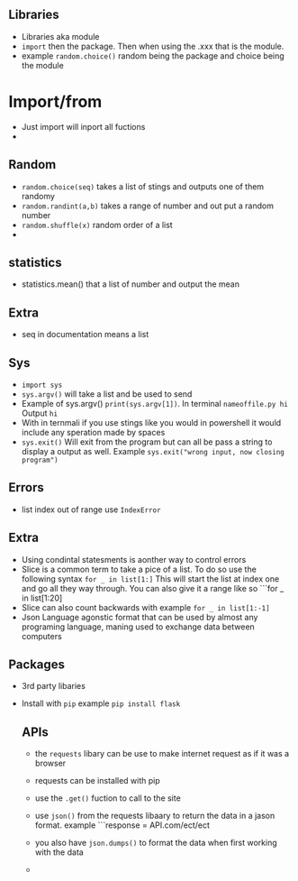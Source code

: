 ## Libraries
* Libraries aka module
* ```import``` then the package. Then when using the .xxx that is the module.
* example ```random.choice()``` random being the package and choice being the module

# Import/from
* Just import will inport all fuctions
* 

## Random 
* ```random.choice(seq)``` takes a list of stings and outputs one of them randomy
* ```random.randint(a,b)``` takes a range of number and out put a random number
* ```random.shuffle(x)``` random order of a list 
* 

## statistics
* statistics.mean() that a list of number and output the mean

## Extra 
* seq in documentation means a list 

## Sys
* ```import sys```
* ```sys.argv()``` will take a list and be used to send
* Example of sys.argv() ```print(sys.argv[1])```. In terminal ```nameoffile.py hi``` Output ```hi```
* With in ternmali if you use stings like you would in powershell it would include any speration made by spaces 
* ```sys.exit()``` Will exit from the program but can all be pass a string to display a output as well. Example ```sys.exit("wrong input, now closing program")```

## Errors 
* list index out of range use ```IndexError```

## Extra
* Using condintal statesments is aonther way to control errors 
* Slice is a common term to take a pice of a list. To do so use the following syntax ```for _ in list[1:]``` This will start the list at index one and go all they way through. You can also give it a range like so ```for _ in list[1:20]
* Slice can also count backwards with example ```for _ in list[1:-1]```
* Json Language agonstic format that can be used by almost any programing language, maning used to exchange data between computers 


## Packages 
* 3rd party libaries
* Install with ```pip``` example ```pip install flask```

  ## APIs
  * the ```requests``` libary can be use to make internet request as if it was a browser
  * requests can be installed with pip
  * use the ```.get()``` fuction to call to the site 
  * use ```json()``` from the requests libaary to return the data in a jason format. example ```response = API.com/ect/ect

  * you also have ```json.dumps()``` to format the data when first working with the data
  * 

